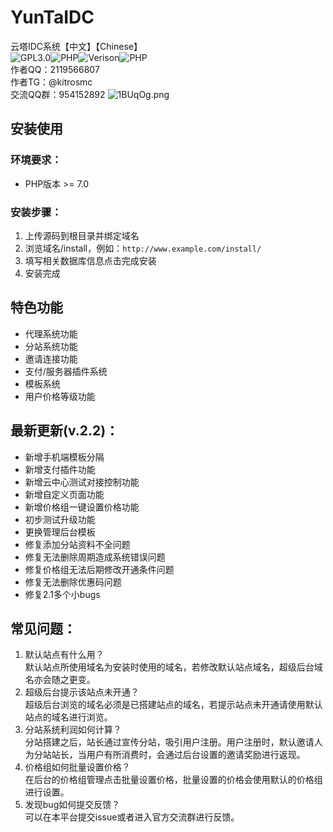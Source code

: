 # YunTaIDC
云塔IDC系统【中文】【Chinese】  
![GPL3.0](https://badgen.net/badge/License/Apache-License-2.0/blue)![PHP](https://badgen.net/badge/PHP/7.0.0+/orange)![Verison](https://badgen.net/badge/Verison/V0.2.2/cyan)![PHP](https://badgen.net/badge/版本/Alpha/red)  
作者QQ：2119566807  
作者TG：@kitrosmc  
交流QQ群：954152892
![1BUqOg.png](https://s2.ax1x.com/2020/02/04/1BUqOg.png)
## 安装使用
### 环境要求：
- PHP版本 >= 7.0
### 安装步骤：
1. 上传源码到根目录并绑定域名
2. 浏览域名/install，例如：`http://www.example.com/install/`
3. 填写相关数据库信息点击完成安装
4. 安装完成
## 特色功能
- 代理系统功能
- 分站系统功能
- 邀请连接功能
- 支付/服务器插件系统
- 模板系统
- 用户价格等级功能
## 最新更新(v.2.2)：
- 新增手机端模板分隔  
- 新增支付插件功能  
- 新增云中心测试对接控制功能  
- 新增自定义页面功能  
- 新增价格组一键设置价格功能  
- 初步测试升级功能  
- 更换管理后台模板  
- 修复添加分站资料不全问题  
- 修复无法删除周期造成系统错误问题  
- 修复价格组无法后期修改开通条件问题  
- 修复无法删除优惠码问题  
- 修复2.1多个小bugs  
## 常见问题：
1. 默认站点有什么用？  
默认站点所使用域名为安装时使用的域名，若修改默认站点域名，超级后台域名亦会随之更变。
2. 超级后台提示该站点未开通？  
超级后台浏览的域名必须是已搭建站点的域名，若提示站点未开通请使用默认站点的域名进行浏览。
3. 分站系统利润如何计算？  
分站搭建之后，站长通过宣传分站，吸引用户注册。用户注册时，默认邀请人为分站站长，当用户有所消费时，会通过后台设置的邀请奖励进行返现。
4. 价格组如何批量设置价格？  
在后台的价格组管理点击批量设置价格，批量设置的价格会使用默认的价格组进行设置。  
5. 发现bug如何提交反馈？  
可以在本平台提交issue或者进入官方交流群进行反馈。